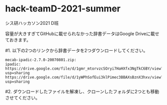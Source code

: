 # hack-teamD-2021-summer
シス研ハッカソン2021 D班

容量が大きすぎてGitHubに載せられなかった辞書データはGoogle Driveに載せておきます。

#1. 以下の2つのリンクから辞書データを2つダウンロードしてください。

    mecab-ipadic-2.7.0-20070801.zip:
    ipadic:
    https://drive.google.com/file/d/1gmr_mtorvzcSOryi7HaHXfx3NgTkC6BY/view?usp=sharing
    https://drive.google.com/file/d/1yWPhSofEui3klPimec3BBAXsBznX3hxv/view?usp=sharing

#2. ダウンロードしたファイルを解凍し、クローンしたフォルダに2つとも移動させてください。
